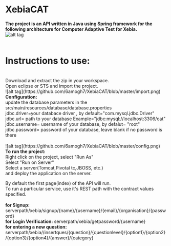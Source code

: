 # XebiaCAT
<b>The project is an API written in Java using Spring framework for the following architecture for Computer Adaptive Test for Xebia.</b>
<br>
![alt tag](https://github.com/6amogh7/XebiaCAT/blob/master/architecture.png)
<br><br>
<h1>Instructions to use:</h1></br>
Download and extract the zip in your workspace.<br>
Open eclipse or STS and import the project.<br>
![alt tag](https://github.com/6amogh7/XebiaCAT/blob/master/import.png)<br>
<b>Configuration:</b><br>
update the database parameters in the src/main/resources/database/database.properties<br>
jdbc.driver=your databace driver , by default="com.mysql.jdbc.Driver"<br>
jdbc.url= path to your database Example="jdbc:mysql://localhost:3306/cat"<br>
jdbc.username= username of your database, by defalut= "root"<br>
jdbc.password= password of your database, leave blank if no password is there<br>
<br>
![alt tag](https://github.com/6amogh7/XebiaCAT/blob/master/config.png)<br>
<b>To run the project:</b><br>
Right click on the project, select "Run As"<br>
Select "Run on Server"<br>
Select a server(Tomcat,Pivotal tc,JBOSS, etc.)<br>
and deploy the application on the server.<br>

By default the first page(index) of the API will run.<br>
To run a particular service, use it's REST path with the contract values specified.
<br><br>
<b>for Signup:</b> serverpath/xebia/signup/{name}/{username}/{email}/{organisation}/{password}<br>
<b>for Login Verification:</b> serverpath/xebia/getpassword/{username}<br>
<b>for entering a new question:</b> serverpath/xebia//insertques/{question}/{questionlevel}/{option1}/{option2}/{option3}/{option4}/{answer}/{category}<br>

